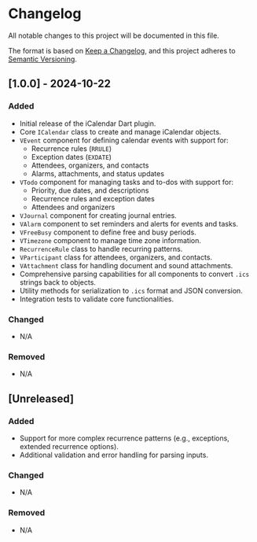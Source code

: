 # Changelog

All notable changes to this project will be documented in this file.

The format is based on [Keep a Changelog](https://keepachangelog.com/en/1.0.0/),
and this project adheres to [Semantic Versioning](https://semver.org/spec/v2.0.0.html).

## [1.0.0] - 2024-10-22

### Added
- Initial release of the iCalendar Dart plugin.
- Core `ICalendar` class to create and manage iCalendar objects.
- `VEvent` component for defining calendar events with support for:
  - Recurrence rules (`RRULE`)
  - Exception dates (`EXDATE`)
  - Attendees, organizers, and contacts
  - Alarms, attachments, and status updates
- `VTodo` component for managing tasks and to-dos with support for:
  - Priority, due dates, and descriptions
  - Recurrence rules and exception dates
  - Attendees and organizers
- `VJournal` component for creating journal entries.
- `VAlarm` component to set reminders and alerts for events and tasks.
- `VFreeBusy` component to define free and busy periods.
- `VTimezone` component to manage time zone information.
- `RecurrenceRule` class to handle recurring patterns.
- `VParticipant` class for attendees, organizers, and contacts.
- `VAttachment` class for handling document and sound attachments.
- Comprehensive parsing capabilities for all components to convert `.ics` strings back to objects.
- Utility methods for serialization to `.ics` format and JSON conversion.
- Integration tests to validate core functionalities.

### Changed
- N/A

### Removed
- N/A

## [Unreleased]

### Added
- Support for more complex recurrence patterns (e.g., exceptions, extended recurrence options).
- Additional validation and error handling for parsing inputs.

### Changed
- N/A

### Removed
- N/A
